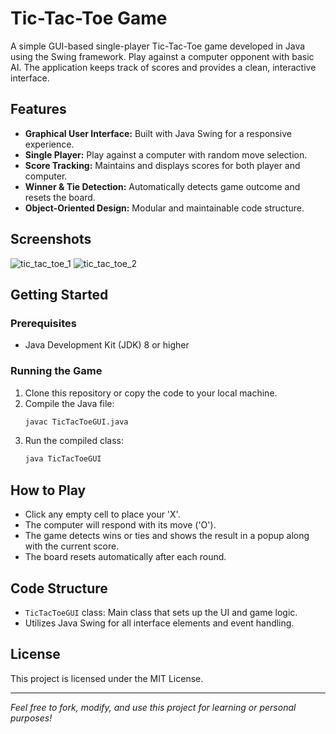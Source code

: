# Tic-Tac-Toe Game

A simple GUI-based single-player Tic-Tac-Toe game developed in Java using the Swing framework. Play against a computer opponent with basic AI. The application keeps track of scores and provides a clean, interactive interface.

## Features

- **Graphical User Interface:** Built with Java Swing for a responsive experience.
- **Single Player:** Play against a computer with random move selection.
- **Score Tracking:** Maintains and displays scores for both player and computer.
- **Winner & Tie Detection:** Automatically detects game outcome and resets the board.
- **Object-Oriented Design:** Modular and maintainable code structure.

## Screenshots

![tic_tac_toe_1](https://github.com/user-attachments/assets/4c4a9fb3-e1bb-4316-8136-e5fb50b36f0b)
![tic_tac_toe_2](https://github.com/user-attachments/assets/2c1218d8-9911-4e56-950a-4e0673cacfc7)

## Getting Started

### Prerequisites

- Java Development Kit (JDK) 8 or higher

### Running the Game

1. Clone this repository or copy the code to your local machine.
2. Compile the Java file:
    ```sh
    javac TicTacToeGUI.java
    ```
3. Run the compiled class:
    ```sh
    java TicTacToeGUI
    ```

## How to Play

- Click any empty cell to place your 'X'.
- The computer will respond with its move ('O').
- The game detects wins or ties and shows the result in a popup along with the current score.
- The board resets automatically after each round.

## Code Structure

- `TicTacToeGUI` class: Main class that sets up the UI and game logic.
- Utilizes Java Swing for all interface elements and event handling.

## License

This project is licensed under the MIT License.

---

*Feel free to fork, modify, and use this project for learning or personal purposes!*
